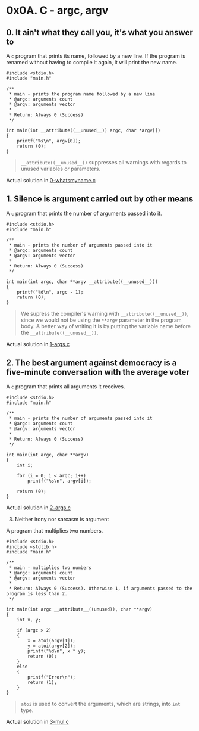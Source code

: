 # 0x0A. C - argc, argv

## 0. It ain't what they call you, it's what you answer to

A `c` program that prints its name, followed by a new line. If the program is renamed without having to compile it again, it will print the new name.

```
#include <stdio.h>
#include "main.h"

/**
 * main - prints the program name followed by a new line
 * @argc: arguments count
 * @argv: arguments vector
 *
 * Return: Always 0 (Success)
 */

int main(int __attribute((__unused__)) argc, char *argv[])
{
	printf("%s\n", argv[0]);
	return (0);
}
```

> `__attribute((__unused__))` suppresses all warnings with regards to unused variables or parameters.

Actual solution in [0-whatsmyname.c](./0-whatsmyname.c)

## 1. Silence is argument carried out by other means

A `c` program that prints the number of arguments passed into it.

```
#include <stdio.h>
#include "main.h"

/**
 * main - prints the number of arguments passed into it
 * @argc: arguments count
 * @argv: arguments vector
 *
 * Return: Always 0 (Success)
 */

int main(int argc, char **argv __attribute((__unused__)))
{
	printf("%d\n", argc - 1);
	return (0);
}
```

> We supress the compiler's warning with `__attribute((__unused__))`, since we would not be using the `**argv` parameter in the program body. A better way of writing it is by putting the variable name before the `__attribute((__unused__))`.

Actual solution in [1-args.c](./1-args.c)

## 2. The best argument against democracy is a five-minute conversation with the average voter 

A `c` program that prints all arguments it receives.

```
#include <stdio.h>
#include "main.h"

/**
 * main - prints the number of arguments passed into it
 * @argc: arguments count
 * @argv: arguments vector
 *
 * Return: Always 0 (Success)
 */

int main(int argc, char **argv)
{
	int i;

	for (i = 0; i < argc; i++)
		printf("%s\n", argv[i]);

	return (0);
}
```


Actual solution in [2-args.c](./2-args.c)


3. Neither irony nor sarcasm is argument

A program that multiplies two numbers.

```
#include <stdio.h>
#include <stdlib.h>
#include "main.h"

/**
 * main - multiplies two numbers
 * @argc: arguments count
 * @argv: arguments vector
 *
 * Return: Always 0 (Success). Otherwise 1, if arguments passed to the program is less than 2.
 */

int main(int argc __attribute__((unused)), char **argv)
{
	int x, y;

	if (argc > 2)
	{
		x = atoi(argv[1]);
		y = atoi(argv[2]);
		printf("%d\n", x * y);
		return (0);
	}
	else
	{
		printf("Error\n");
		return (1);
	}
}
```

> `atoi` is used to convert the arguments, which are strings, into `int` type.

Actual solution in [3-mul.c](./3-mul.c)
